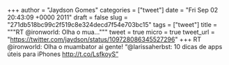 
+++
author = "Jaydson Gomes"
categories = ["tweet"]
date = "Fri Sep 02 20:43:09 +0000 2011"
draft = false
slug = "271db518bc99c2f519c8e324decd7f54e703bc15"
tags = ["tweet"]
title = """RT @ironworld: Olha o mua..."""
tweet = true
micro = true
tweet_url = "https://twitter.com/jaydson/status/109728086345527296"
+++
RT @ironworld: Olha o muambator ai gente! “@larissaherbst: 10 dicas de apps úteis para iPhones http://t.co/LsfkoyS”
